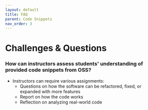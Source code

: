 ```yaml
---
layout: default
title: FAQ
parent: Code Snippets
nav_order: 3
---
```


# Challenges & Questions

### How can instructors assess students' understanding of provided code snippets from OSS?
* Instructors can require various assignments:
  * Questions on how the software can be refactored, fixed, or expanded with more features
  * Report on how the code works
  * Reflection on analyzing real-world code
